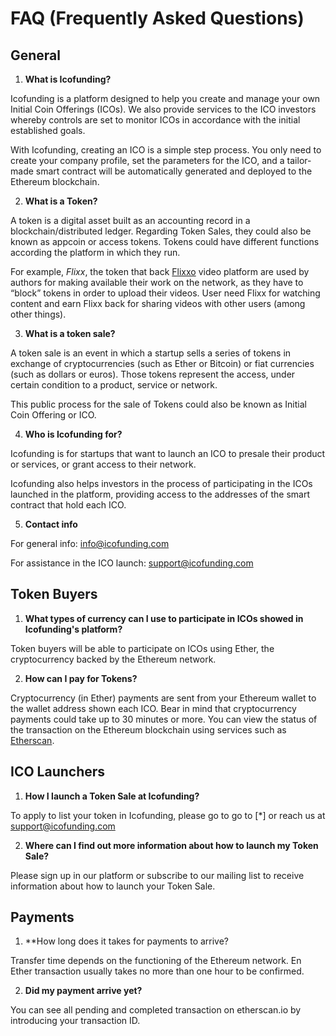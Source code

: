 # FAQ (Frequently Asked Questions)

## General

1. **What is Icofunding?**

Icofunding is a platform designed to help you create and manage your own Initial Coin Offerings (ICOs). We also provide services to the ICO investors whereby controls are set to monitor ICOs in accordance with the initial established goals.

With Icofunding, creating an ICO is a simple step process. You only need to create your company profile, set the parameters for the ICO, and a tailor-made smart contract will be automatically generated and deployed to the Ethereum blockchain.

2. **What is a Token?**

A token is a digital asset built as an accounting record in a blockchain/distributed ledger. Regarding Token Sales, they could also be known as appcoin or access tokens. Tokens could have different functions according the platform in which they run.

For example, *Flixx*, the token that back [Flixxo](https://flixxo.com) video platform are used by authors for making available their work on the network, as they have to “block” tokens in order to upload their videos. User need Flixx for watching content and earn Flixx back for sharing videos with other users (among other things).

3. **What is a token sale?**

A token sale is an event in which a startup sells a series of tokens in exchange of cryptocurrencies (such as Ether or Bitcoin) or fiat currencies (such as dollars or euros). Those tokens represent the access, under certain condition to a product, service or network.

This public process for the sale of Tokens could also be known as Initial Coin Offering or ICO.

4. **Who is Icofunding for?**

Icofunding is for startups that want to launch an ICO to presale their product or services, or grant access to their network. 

Icofunding also helps investors in the process of participating in the ICOs launched in the platform, providing access to the addresses of the smart contract that hold each ICO.

5. **Contact info**

For general info: info@icofunding.com

For assistance in the ICO launch: support@icofunding.com 

## Token Buyers

1. **What types of currency can I use to participate in ICOs showed in Icofunding's platform?**

Token buyers will be able to participate on ICOs using Ether, the cryptocurrency backed by the Ethereum network.

2. **How can I pay for Tokens?**

Cryptocurrency (in Ether) payments are sent from your Ethereum wallet to the wallet address shown each ICO. Bear in mind that cryptocurrency payments could take up to 30 minutes or more. You can view the status of the transaction on the Ethereum blockchain using services such as [Etherscan](https://etherscan.io.).

## ICO Launchers

1. **How I launch a Token Sale at Icofunding?**

To apply to list your token in Icofunding, please go to go to [*] or reach us at support@icofunding.com

2. **Where can I find out more information about how to launch my Token Sale?**

Please sign up in our platform or subscribe to our mailing list to receive information about how to launch your Token Sale.

## Payments

1. **How long does it takes for payments to arrive?

Transfer time depends on the functioning of the Ethereum network. En Ether transaction usually takes no more than one hour to be confirmed.

2. **Did my payment arrive yet?**

You can see all pending and completed transaction on etherscan.io by introducing your transaction ID.




